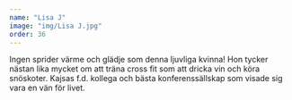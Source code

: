 ```yaml
---
name: "Lisa J"
image: "img/Lisa J.jpg"
order: 36
---
```

Ingen sprider värme och glädje som denna ljuvliga kvinna! Hon tycker nästan lika mycket om att träna cross fit som att dricka vin och köra snöskoter. Kajsas f.d. kollega och bästa konferenssällskap som visade sig vara en vän för livet.
